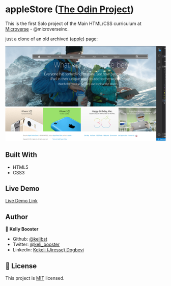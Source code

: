 # appleStore ([The Odin Project](https://web.archive.org/web/20140301004610/http://www.apple.com/))

This is the first Solo project of the Main HTML/CSS curriculum at [Microverse](https:www.microverse.org/) - @microverseinc. 

just a clone of an old archived ([apple](https://web.archive.org/web/20140301004610/http://www.apple.com/)) page: 

![demopage](demopage.png)

## Built With

- HTML5 
- CSS3

## Live Demo

[Live Demo Link](https://raw.githack.com/kelibst/appleStore/featured-branch/index.html)

## Author

👤 **Kelly Booster**

- Github: [@kelibst](https://github.com/kelibst)
- Twitter: [@keli_booster](https://twitter.com/keli_booster)
- Linkedin: [Kekeli (Jiresse) Dogbevi
](https://www.linkedin.com/in/kekeli-dogbevi-958272108/)



## 📝 License

This project is [MIT](https://opensource.org/licenses/MIT) licensed.

